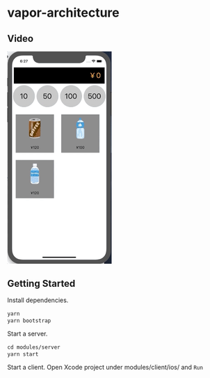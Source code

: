# vapor-architecture

## Video

<img src="./vending-machine.gif" width="240">

## Getting Started

Install dependencies.

```console
yarn
yarn bootstrap
```

Start a server.

```console
cd modules/server
yarn start
```

Start a client. Open Xcode project under modules/client/ios/ and `Run`
